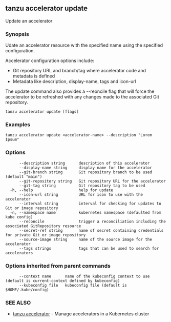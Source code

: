 ## tanzu accelerator update

Update an accelerator

### Synopsis

Udate an accelerator resource with the specified name using the specified configuration.

Accelerator configuration options include:
- Git repository URL and branch/tag where accelerator code and metadata is defined
- Metadata like description, display-name, tags and icon-url

The update command also provides a --reoncile flag that will force the accelerator to be refreshed
with any changes made to the associated Git repository.


```
tanzu accelerator update [flags]
```

### Examples

```
tanzu accelerator update <accelerator-name> --description "Lorem Ipsum"
```

### Options

```
      --description string      description of this accelerator
      --display-name string     display name for the accelerator
      --git-branch string       Git repository branch to be used (default "main")
      --git-repository string   Git repository URL for the accelerator
      --git-tag string          Git repository tag to be used
  -h, --help                    help for update
      --icon-url string         URL for icon to use with the accelerator
      --interval string         interval for checking for updates to Git or image repository
  -n, --namespace name          kubernetes namespace (defaulted from kube config)
      --reconcile               trigger a reconciliation including the associated GitRepository resource
      --secret-ref string       name of secret containing credentials for private Git or image repository
      --source-image string     name of the source image for the accelerator
      --tags strings            tags that can be used to search for accelerators
```

### Options inherited from parent commands

```
      --context name      name of the kubeconfig context to use (default is current-context defined by kubeconfig)
      --kubeconfig file   kubeconfig file (default is $HOME/.kube/config)
```

### SEE ALSO

* [tanzu accelerator](tanzu_accelerator.md)	 - Manage accelerators in a Kubernetes cluster

